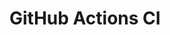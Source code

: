 # GitHub Actions CI




















































































































































































































































































































































































































































































































































































































































































































































































































































































































































































































































































































































































































































































































